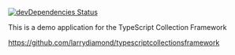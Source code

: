 [![devDependencies Status](https://david-dm.org/larrydiamond/typescriptcollectionsframework-Demo-For-Angular5/dev-status.svg)](https://david-dm.org/larrydiamond/typescriptcollectionsframework-Demo-For-Angular5?type=dev)


This is a demo application for the TypeScript Collection Framework

https://github.com/larrydiamond/typescriptcollectionsframework
